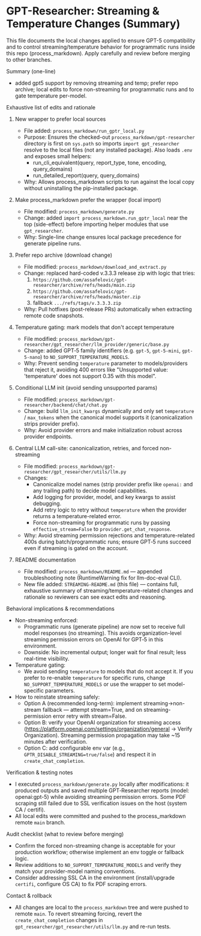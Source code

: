 # GPT-Researcher: Streaming & Temperature Changes (Summary)

This file documents the local changes applied to ensure GPT-5 compatibility and to control streaming/temperature behavior for programmatic runs inside this repo (process_markdown). Apply carefully and review before merging to other branches.

Summary (one-line)
- added gpt5 support by removing streaming and temp; prefer repo archive; local edits to force non-streaming for programmatic runs and to gate temperature per-model.

Exhaustive list of edits and rationale
1. New wrapper to prefer local sources
   - File added: `process_markdown/run_gptr_local.py`
   - Purpose: Ensures the checked-out `process_markdown/gpt-researcher` directory is first on `sys.path` so imports `import gpt_researcher` resolve to the local files (not any installed package). Also loads `.env` and exposes small helpers:
     - run_cli_equivalent(query, report_type, tone, encoding, query_domains)
     - run_detailed_report(query, query_domains)
   - Why: Allows process_markdown scripts to run against the local copy without uninstalling the pip-installed package.

2. Make process_markdown prefer the wrapper (local import)
   - File modified: `process_markdown/generate.py`
   - Change: added `import process_markdown.run_gptr_local` near the top (side-effect) before importing helper modules that use `gpt_researcher`.
   - Why: Single-line change ensures local package precedence for generate pipeline runs.

3. Prefer repo archive (download change)
   - File modified: `process_markdown/download_and_extract.py`
   - Change: replaced hard-coded v.3.3.3 release zip with logic that tries:
     1. `https://github.com/assafelovic/gpt-researcher/archive/refs/heads/main.zip`
     2. `https://github.com/assafelovic/gpt-researcher/archive/refs/heads/master.zip`
     3. fallback `.../refs/tags/v.3.3.3.zip`
   - Why: Pull hotfixes (post-release PRs) automatically when extracting remote code snapshots.

4. Temperature gating: mark models that don't accept temperature
   - File modified: `process_markdown/gpt-researcher/gpt_researcher/llm_provider/generic/base.py`
   - Change: added GPT‑5 family identifiers (e.g. `gpt-5`, `gpt-5-mini`, `gpt-5-nano`) to `NO_SUPPORT_TEMPERATURE_MODELS`.
   - Why: Prevent sending `temperature` parameter to models/providers that reject it, avoiding 400 errors like "Unsupported value: 'temperature' does not support 0.35 with this model".

5. Conditional LLM init (avoid sending unsupported params)
   - File modified: `process_markdown/gpt-researcher/backend/chat/chat.py`
   - Change: build `llm_init_kwargs` dynamically and only set `temperature` / `max_tokens` when the canonical model supports it (canonicalization strips provider prefix).
   - Why: Avoid provider errors and make initialization robust across provider endpoints.

6. Central LLM call-site: canonicalization, retries, and forced non-streaming
   - File modified: `process_markdown/gpt-researcher/gpt_researcher/utils/llm.py`
   - Changes:
     - Canonicalize model names (strip provider prefix like `openai:` and any trailing path) to decide model capabilities.
     - Add logging for provider, model, and key kwargs to assist debugging.
     - Add retry logic to retry without `temperature` when the provider returns a temperature-related error.
     - Force non-streaming for programmatic runs by passing `effective_stream=False` to `provider.get_chat_response`.
   - Why: Avoid streaming permission rejections and temperature-related 400s during batch/programmatic runs; ensure GPT‑5 runs succeed even if streaming is gated on the account.

7. README documentation
   - File modified: `process_markdown/README.md` — appended troubleshooting note (RuntimeWarning fix for llm-doc-eval CLI).
   - New file added: `STREAMING-README.md` (this file) — contains full, exhaustive summary of streaming/temperature-related changes and rationale so reviewers can see exact edits and reasoning.

Behavioral implications & recommendations
- Non-streaming enforced:
  - Programmatic runs (generate pipeline) are now set to receive full model responses (no streaming). This avoids organization-level streaming permission errors on OpenAI for GPT‑5 in this environment.
  - Downside: No incremental output; longer wait for final result; less real-time visibility.
- Temperature gating:
  - We avoid sending `temperature` to models that do not accept it. If you prefer to re-enable `temperature` for specific runs, change `NO_SUPPORT_TEMPERATURE_MODELS` or use the wrapper to set model-specific parameters.
- How to reinstate streaming safely:
  - Option A (recommended long-term): implement streaming→non-stream fallback — attempt stream=True, and on streaming-permission error retry with stream=False.
  - Option B: verify your OpenAI organization for streaming access (https://platform.openai.com/settings/organization/general → Verify Organization). Streaming permission propagation may take ~15 minutes after verification.
  - Option C: add configurable env var (e.g., `GPTR_DISABLE_STREAMING=true/false`) and respect it in `create_chat_completion`.

Verification & testing notes
- I executed `process_markdown/generate.py` locally after modifications: it produced outputs and saved multiple GPT‑Researcher reports (model: openai:gpt-5) while avoiding streaming permission errors. Some PDF scraping still failed due to SSL verification issues on the host (system CA / certifi).
- All local edits were committed and pushed to the process_markdown remote `main` branch.

Audit checklist (what to review before merging)
- Confirm the forced non-streaming change is acceptable for your production workflow; otherwise implement an env toggle or fallback logic.
- Review additions to `NO_SUPPORT_TEMPERATURE_MODELS` and verify they match your provider-model naming conventions.
- Consider addressing SSL CA in the environment (install/upgrade `certifi`, configure OS CA) to fix PDF scraping errors.

Contact & rollback
- All changes are local to the `process_markdown` tree and were pushed to remote `main`. To revert streaming forcing, revert the `create_chat_completion` changes in `gpt_researcher/gpt_researcher/utils/llm.py` and re-run tests.
